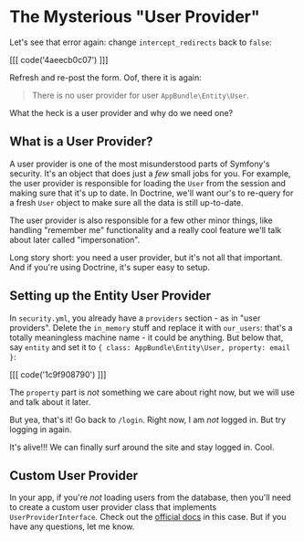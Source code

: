 # The Mysterious "User Provider"

Let's see that error again: change `intercept_redirects` back to `false`:

[[[ code('4aeecb0c07') ]]]

Refresh and re-post the form. Oof, there it is again:

> There is no user provider for user `AppBundle\Entity\User`.

What the heck is a user provider and why do we need one?

## What is a User Provider?

A user provider is one of the most misunderstood parts of Symfony's security. It's
an object that does just a *few* small jobs for you. For example, the user provider
is responsible for loading the `User` from the session and making sure that it's
up to date. In Doctrine, we'll want our's to re-query for a fresh `User` object to
make sure all the data is still up-to-date.

The user provider is also responsible for a few other minor things, like handling
"remember me" functionality and a really cool feature we'll talk about later called
"impersonation".

Long story short: you need a user provider, but it's not all that important. And
if you're using Doctrine, it's super easy to setup.

## Setting up the Entity User Provider

In `security.yml`, you already have a `providers` section - as in "user providers".
Delete the `in_memory` stuff and replace it with `our_users`: that's a totally meaningless
machine name - it could be anything. But below that, say `entity` and set it to
`{ class: AppBundle\Entity\User, property: email }`:

[[[ code('1c9f908790') ]]]

The `property` part is *not* something we care about right now, but we will use
and talk about it later.

But yea, that's it! Go back to `/login`. Right now, I am *not* logged in. But try
logging in again.

It's alive!!! We can finally surf around the site and stay logged in. Cool.

## Custom User Provider

In your app, if you're *not* loading users from the database, then you'll need to
create a custom user provider class that implements `UserProviderInterface`. Check
out the [official docs][1] in this case. But if you have any questions, let me know.


[1]: http://symfony.com/doc/current/cookbook/security/custom_provider.html

